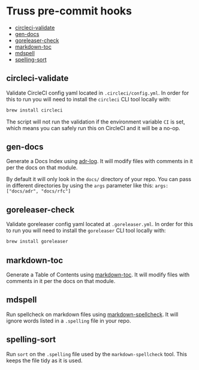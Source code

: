 # Truss pre-commit hooks

<!-- toc -->

* [circleci-validate](#circleci-validate)
* [gen-docs](#gen-docs)
* [goreleaser-check](#goreleaser-check)
* [markdown-toc](#markdown-toc)
* [mdspell](#mdspell)
* [spelling-sort](#spelling-sort)

<!-- Regenerate with "pre-commit run -a markdown-toc" -->

<!-- tocstop -->

## circleci-validate

Validate CircleCI config yaml located in `.circleci/config.yml`. In order for this to run you will need to install
the `circleci` CLI tool locally with:

```sh
brew install circleci
```

The script will not run the validation if the environment variable `CI` is set, which means you can safely run this
on CircleCI and it will be a no-op.

## gen-docs

Generate a Docs Index using [adr-log](https://www.npmjs.com/package/adr-log). It will modify files with comments in it
per the docs on that module.

By default it will only look in the `docs/` directory of your repo. You can pass in different directories by using
the `args` parameter like this: `args: ["docs/adr", "docs/rfc"]`

## goreleaser-check

Validate goreleaser config yaml located at `.goreleaser.yml`. In order for this to run you will need to install
the `goreleaser` CLI tool locally with:

```sh
brew install goreleaser
```

## markdown-toc

Generate a Table of Contents using [markdown-toc](https://www.npmjs.com/package/markdown-toc). It will modify files
with comments in it per the docs on that module.

## mdspell

Run spellcheck on markdown files using [markdown-spellcheck](https://www.npmjs.com/package/markdown-spellcheck). It
will ignore words listed in a `.spelling` file in your repo.

## spelling-sort

Run `sort` on the `.spelling` file used by the `markdown-spellcheck` tool. This keeps the file tidy as it is used.
